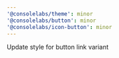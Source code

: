```yaml
---
'@consolelabs/theme': minor
'@consolelabs/button': minor
'@consolelabs/icon-button': minor
---
```


Update style for button link variant
